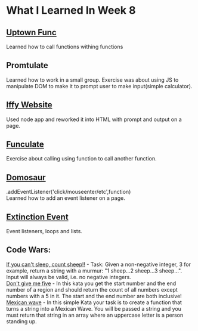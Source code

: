 # What I Learned In Week 8

## [Uptown Func](https://github.com/ignitikus/uptown-func/blob/master/main.js)
Learned how to call functions withing functions

## Promtulate
Learned how to work in a small group.
Exercise was about using JS to manipulate DOM to make it to prompt user to make input(simple calculator).

## [Iffy Website](https://github.com/ignitikus/iffy-website-bill-splitting)
Used node app and reworked it into HTML with prompt and output on a page.

## [Funculate](https://github.com/ignitikus/funculate/blob/master/calculate.js)
Exercise about calling using function to call another function.

## [Domosaur](https://github.com/ignitikus/domosaur/blob/master/main.js)
.addEventListener('click/mouseenter/etc',function) \
Learned how to add an event listener on a page. 

## [Extinction Event](https://github.com/ignitikus/extinction-event/blob/master/main.js)
Event listeners, loops and lists.


## Code Wars:

[If you can't sleep, count sheep!!](./pictures/sheep.png) - Task:
Given a non-negative integer, 3 for example, return a string with a murmur: "1 sheep...2 sheep...3 sheep...". Input will always be valid, i.e. no negative integers. \
[Don't give me five](./pictures/don't&#32;give&#32;me&#32;five.png) - In this kata you get the start number and the end number of a region and should return the count of all numbers except numbers with a 5 in it. The start and the end number are both inclusive! \
[Mexican wave](./pictures/Mexican&#32;Wave.png) -	In this simple Kata your task is to create a function that turns a string into a Mexican Wave. You will be passed a string and you must return that string in an array where an uppercase letter is a person standing up.
 
